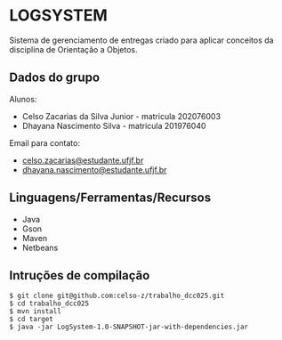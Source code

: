 # LOGSYSTEM
Sistema de gerenciamento de entregas criado para aplicar conceitos da disciplina de Orientação a Objetos.

## Dados do grupo
Alunos:
- Celso Zacarias da Silva Junior - matricula 202076003
- Dhayana Nascimento Silva - matricula 201976040

Email para contato: 
- celso.zacarias@estudante.ufjf.br
- dhayana.nascimento@estudante.ufjf.br

## Linguagens/Ferramentas/Recursos
* Java
* Gson
* Maven
* Netbeans

## Intruções de compilação
```
$ git clone git@github.com:celso-z/trabalho_dcc025.git
$ cd trabalho_dcc025
$ mvn install
$ cd target
$ java -jar LogSystem-1.0-SNAPSHOT-jar-with-dependencies.jar 
```
